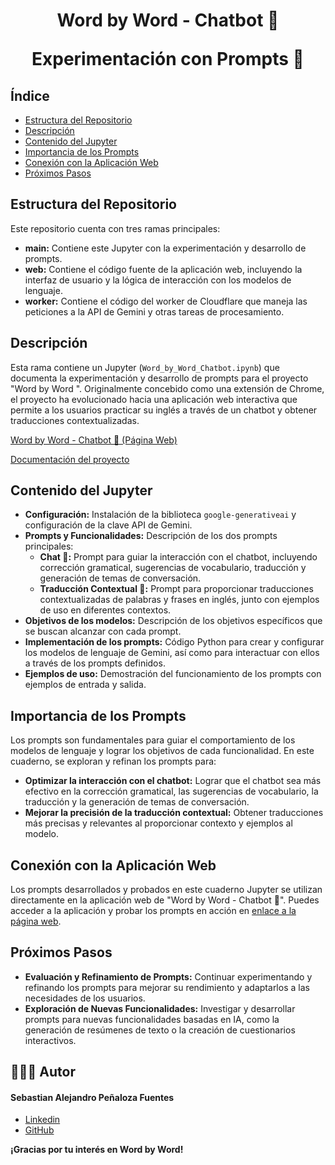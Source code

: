 # <p align="center">Word by Word - Chatbot 🤖 </p> <p align="center">Experimentación con Prompts 🧪</p>

## Índice

- [Estructura del Repositorio](#estructura-del-repositorio)
- [Descripción](#descripción)
- [Contenido del Jupyter](#contenido-del-jupyter)
- [Importancia de los Prompts](#importancia-de-los-prompts)
- [Conexión con la Aplicación Web](#conexión-con-la-aplicación-web)
- [Próximos Pasos](#próximos-pasos)

## Estructura del Repositorio

Este repositorio cuenta con tres ramas principales:

- **main:** Contiene este Jupyter con la experimentación y desarrollo de prompts.
- **web:** Contiene el código fuente de la aplicación web, incluyendo la interfaz de usuario y la lógica de interacción con los modelos de lenguaje.
- **worker:** Contiene el código del worker de Cloudflare que maneja las peticiones a la API de Gemini y otras tareas de procesamiento.

## Descripción

Esta rama contiene un Jupyter (`Word_by_Word_Chatbot.ipynb`) que documenta la experimentación y desarrollo de prompts para el proyecto "Word by Word ". Originalmente concebido como una extensión de Chrome, el proyecto ha evolucionado hacia una aplicación web interactiva que permite a los usuarios practicar su inglés a través de un chatbot y obtener traducciones contextualizadas.

[Word by Word - Chatbot 🤖 (Página Web)](https://prompting-dy5.pages.dev/)

[Documentación del proyecto](https://docs.google.com/document/d/1ESBL2dXL67NWDc-PvoMXIfv_VOD1H1dkvOiEOUKysPE/edit?usp=sharing)

## Contenido del Jupyter

- **Configuración:** Instalación de la biblioteca `google-generativeai` y configuración de la clave API de Gemini.
- **Prompts y Funcionalidades:** Descripción de los dos prompts principales:
  - **Chat 🤖:** Prompt para guiar la interacción con el chatbot, incluyendo corrección gramatical, sugerencias de vocabulario, traducción y generación de temas de conversación.
  - **Traducción Contextual 🤖:** Prompt para proporcionar traducciones contextualizadas de palabras y frases en inglés, junto con ejemplos de uso en diferentes contextos.
- **Objetivos de los modelos:** Descripción de los objetivos específicos que se buscan alcanzar con cada prompt.
- **Implementación de los prompts:** Código Python para crear y configurar los modelos de lenguaje de Gemini, así como para interactuar con ellos a través de los prompts definidos.
- **Ejemplos de uso:** Demostración del funcionamiento de los prompts con ejemplos de entrada y salida.

## Importancia de los Prompts

Los prompts son fundamentales para guiar el comportamiento de los modelos de lenguaje y lograr los objetivos de cada funcionalidad. En este cuaderno, se exploran y refinan los prompts para:

- **Optimizar la interacción con el chatbot:** Lograr que el chatbot sea más efectivo en la corrección gramatical, las sugerencias de vocabulario, la traducción y la generación de temas de conversación.
- **Mejorar la precisión de la traducción contextual:** Obtener traducciones más precisas y relevantes al proporcionar contexto y ejemplos al modelo.

## Conexión con la Aplicación Web

Los prompts desarrollados y probados en este cuaderno Jupyter se utilizan directamente en la aplicación web de "Word by Word - Chatbot 🤖". Puedes acceder a la aplicación y probar los prompts en acción en [enlace a la página web](https://prompting-dy5.pages.dev/).

## Próximos Pasos

- **Evaluación y Refinamiento de Prompts:** Continuar experimentando y refinando los prompts para mejorar su rendimiento y adaptarlos a las necesidades de los usuarios.
- **Exploración de Nuevas Funcionalidades:** Investigar y desarrollar prompts para nuevas funcionalidades basadas en IA, como la generación de resúmenes de texto o la creación de cuestionarios interactivos.

## 👨🏾‍💻 Autor

#### Sebastian Alejandro Peñaloza Fuentes

- [Linkedin](https://www.linkedin.com/in/sebastianpenalozafuentes/)
- [GitHub](https://github.com/Sebastian0021)

**¡Gracias por tu interés en Word by Word!**
